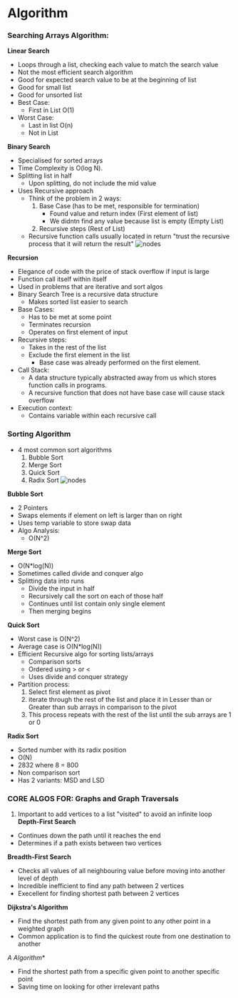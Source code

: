 # Algorithm 
 
### Searching Arrays Algorithm:
**Linear Search**  
- Loops through a list, checking each value to match the search value
- Not the most efficient search algorithm
- Good for expected search value to be at the beginning of list
- Good for small list
- Good for unsorted list 
- Best Case:
    - First in List O(1)
- Worst Case: 
    - Last in list O(n)
    - Not in List

**Binary Search**  
- Specialised for sorted arrays
- Time Complexity is O(log N).
- Splitting list in half
    - Upon splitting, do not include the mid value
- Uses Recursive approach
    - Think of the problem in 2 ways:
        1. Base Case (has to be met, responsible for termination)
            - Found value and return index (First element of list)
            - We didntn find any value because list is empty (Empty List)
        2. Recursive steps (Rest of List)
    - Recursive function calls usually located in return "trust the recursive process that it will return the result"
![nodes](https://raw.githubusercontent.com/khongminhtn/software-engineering-studies/main/codecamp/image/binary-search-tree.png)

**Recursion**  
- Elegance of code with the price of stack overflow if input is large
- Function call itself within itself
- Used in problems that are iterative and sort algos
- Binary Search Tree is a recursive data structure
    - Makes sorted list easier to search
- Base Cases:
    - Has to be met at some point
    - Terminates recursion
    - Operates on first element of input
- Recursive steps:
    - Takes in the rest of the list
    - Exclude the first element in the list 
        - Base case was already performed on the first element.
- Call Stack:
    - A data structure typically abstracted away from us which stores function calls in programs.
    - A recursive function that does not have base case will cause stack overflow
- Execution context:
    - Contains variable within each recursive call

### Sorting Algorithm  
- 4 most common sort algorithms
    1. Bubble Sort
    2. Merge Sort
    3. Quick Sort
    4. Radix Sort
![nodes](https://raw.githubusercontent.com/khongminhtn/software-engineering-studies/main/codecamp/image/sorting-algo.png)  
 
**Bubble Sort**  
- 2 Pointers
- Swaps elements if element on left is larger than on right
- Uses temp variable to store swap data
- Algo Analysis:
    - O(N^2)


**Merge Sort**  
- O(N*log(N))
- Sometimes called divide and conquer algo
- Splitting data into runs
    - Divide the input in half
    - Recursively call the sort on each of those half
    - Continues until list contain only single element
    - Then merging begins

**Quick Sort**  
- Worst case is O(N^2)
- Average case is O(N*log(N))
- Efficient Recursive algo for sorting lists/arrays
    - Comparison sorts
    - Ordered using > or <
    - Uses divide and conquer strategy
- Partition process:
    1. Select first element as pivot
    2. iterate through the rest of the list and place it in Lesser than or Greater than sub arrays in comparison to the pivot
    3. This process repeats with the rest of the list until the sub arrays are 1 or 0
 
**Radix Sort**
- Sorted number with its radix position
- O(N)
- 2832 where 8 = 800
- Non comparison sort
- Has 2 variants: MSD and LSD
 
 
### CORE ALGOS FOR: Graphs and Graph Traversals  
1. Important to add vertices to a list "visited" to avoid an infinite loop
**Depth-First Search**
- Continues down the path until it reaches the end
- Determines if a path exists between two vertices
 
**Breadth-First Search**
- Checks all values of all neighbouring value before moving into another level of depth
- Incredible inefficient to find any path between 2 vertices
- Execellent for finding shortest path between 2 vertices
 
**Dijkstra's Algorithm**  
- Find the shortest path from any given point to any other point in a weighted graph
- Common application is to find the quickest route from one destination to another
 
**A* Algorithm**
- Find the shortest path from a specific given point to another specific point
- Saving time on looking for other irrelevant paths